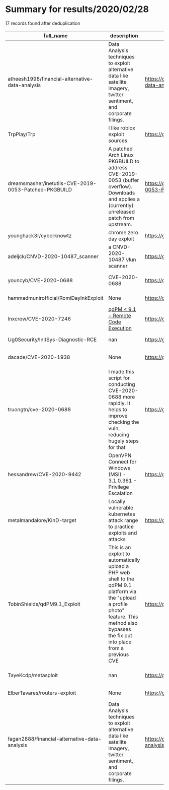 
# Summary for results/2020/02/28
    
17 records found after deduplication

| full_name | description | html_url | matched_list | matched_count | pushed_at | size | stargazers_count | language | forks_count | vul_ids |
|-------------------------------------------------------|----------------------------------------------------------------------------------------------------------------------------------------------------------------------------------------------------|--------------------------------------------------------------------------|-----------------------------------------------|-----------------|---------------------------|--------|--------------------|------------------|---------------|-------------------|
| atheesh1998/financial-alternative-data-analysis | Data Analysis techniques to exploit alternative data like satellite imagery, twitter sentiment, and corporate filings. | https://github.com/atheesh1998/financial-alternative-data-analysis | ['exploit'] | 1 | 2020-02-28 11:14:58+00:00 | 2286 | 0 | Jupyter Notebook | 1 | [] |
| TrpPlay/Trp | I like roblox exploit sources | https://github.com/TrpPlay/Trp | ['exploit'] | 1 | 2020-02-28 14:15:49+00:00 | 0 | 0 | | 0 | [] |
| dreamsmasher/inetutils-CVE-2019-0053-Patched-PKGBUILD | A patched Arch Linux PKGBUILD to address CVE-2019-0053 (buffer overflow). Downloads and applies a (currently) unreleased patch from upstream. | https://github.com/dreamsmasher/inetutils-CVE-2019-0053-Patched-PKGBUILD | ['cve-2'] | 1 | 2020-02-28 21:24:06+00:00 | 9 | 0 | Shell | 1 | ['CVE-2019-0053'] |
| younghack3r/cyberknowtz | chrome zero day exploit | https://github.com/younghack3r/cyberknowtz | ['exploit'] | 1 | 2020-02-28 19:11:01+00:00 | 18 | 0 | Shell | 0 | [] |
| adeljck/CNVD-2020-10487_scanner | a CNVD-2020-10487 vlun scanner | https://github.com/adeljck/CNVD-2020-10487_scanner | ['cnvd-c OR cnvd-2 OR cnnvd-2'] | 1 | 2020-02-28 18:34:19+00:00 | 7 | 3 | Python | 3 | [] |
| youncyb/CVE-2020-0688 | CVE-2020-0688 | https://github.com/youncyb/CVE-2020-0688 | ['cve-2'] | 1 | 2020-02-28 17:07:15+00:00 | 4324 | 9 | Python | 2 | ['CVE-2020-0688'] |
| hammadmunirofficial/RomiDaylnkExploit | None | https://github.com/hammadmunirofficial/RomiDaylnkExploit | ['exploit'] | 1 | 2020-02-28 16:48:14+00:00 | 3620 | 1 | | 0 | [] |
| lnxcrew/CVE-2020-7246 | [qdPM < 9.1 - Remote Code Execution](https://www.exploit-db.com/exploits/48146) | https://github.com/lnxcrew/CVE-2020-7246 | ['cve-2', 'exploit', 'remote code execution'] | 3 | 2020-02-28 15:46:19+00:00 | 6 | 0 | Python | 1 | ['CVE-2020-7246'] |
| Ug0Security/InitSys-Diagnostic-RCE | nan | https://github.com/Ug0Security/InitSys-Diagnostic-RCE | ['rce'] | 1 | 2020-02-28 10:44:30+00:00 | 1 | 0 | Shell | 0 | [] |
| dacade/CVE-2020-1938 | None | https://github.com/dacade/CVE-2020-1938 | ['cve-2'] | 1 | 2020-02-28 07:08:16+00:00 | 7 | 4 | Python | 4 | ['CVE-2020-1938'] |
| truongtn/cve-2020-0688 | I made this script for conducting CVE-2020-0688 more rapidly. It helps to improve checking the vuln, reducing hugely steps for that | https://github.com/truongtn/cve-2020-0688 | ['cve-2'] | 1 | 2020-02-28 04:04:54+00:00 | 4858 | 1 | Python | 0 | ['CVE-2020-0688'] |
| hessandrew/CVE-2020-9442 | OpenVPN Connect for Windows (MSI) - 3.1.0.361 - Privilege Escalation | https://github.com/hessandrew/CVE-2020-9442 | ['cve-2'] | 1 | 2020-02-28 02:22:03+00:00 | 1 | 25 | | 5 | ['CVE-2020-9442'] |
| metalmandalore/KinD-target | Locally vulnerable kubernetes attack range to practice exploits and attacks | https://github.com/metalmandalore/KinD-target | ['exploit'] | 1 | 2020-02-28 00:01:00+00:00 | 3 | 0 | | 1 | [] |
| TobinShields/qdPM9.1_Exploit | This is an exploit to automatically upload a PHP web shell to the qdPM 9.1 platform via the "upload a profile photo" feature. This method also bypasses the fix put into place from a previous CVE | https://github.com/TobinShields/qdPM9.1_Exploit | ['exploit'] | 1 | 2020-02-28 07:16:46+00:00 | 8805 | 2 | Python | 1 | [] |
| TayeKcdp/metasploit | nan | https://github.com/TayeKcdp/metasploit | ['metasploit module OR payload'] | 1 | 2020-02-28 02:29:41+00:00 | 1 | 0 | nan | 0 | [] |
| ElberTavares/routers-exploit | None | https://github.com/ElberTavares/routers-exploit | ['exploit'] | 1 | 2020-02-28 22:23:13+00:00 | 69 | 9 | Python | 6 | [] |
| fagan2888/financial-alternative-data-analysis | Data Analysis techniques to exploit alternative data like satellite imagery, twitter sentiment, and corporate filings. | https://github.com/fagan2888/financial-alternative-data-analysis | ['exploit'] | 1 | 2020-02-28 11:14:58+00:00 | 2286 | 0 | | 0 | [] |
